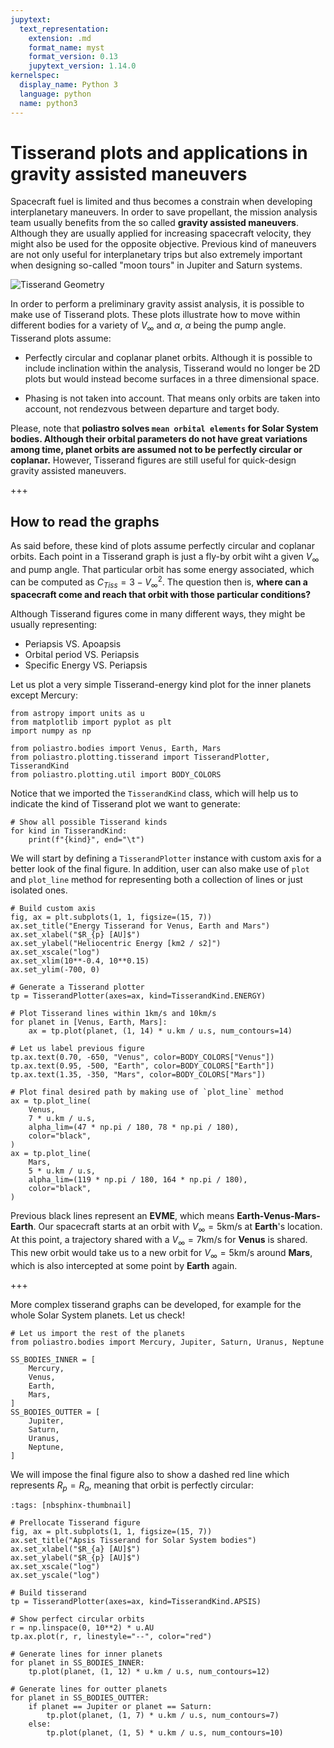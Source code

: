 ```yaml
---
jupytext:
  text_representation:
    extension: .md
    format_name: myst
    format_version: 0.13
    jupytext_version: 1.14.0
kernelspec:
  display_name: Python 3
  language: python
  name: python3
---
```


# Tisserand plots and applications in gravity assisted maneuvers

Spacecraft fuel is limited and thus becomes a constrain when developing
interplanetary maneuvers. In order to save propellant, the mission analysis team
usually benefits from the so called **gravity assisted maneuvers**. Although they
are usually applied for increasing spacecraft velocity, they might also be used
for the opposite objective. Previous kind of maneuvers are not only useful for
interplanetary trips but also extremely important when designing so-called "moon
tours" in Jupiter and Saturn systems.

![Tisserand Geometry](gravity_assist.png)

In order to perform a preliminary gravity assist analysis, it is possible to
make use of Tisserand plots. These plots illustrate how to move within different
bodies for a variety of $V_{\infty}$ and $\alpha$, $\alpha$ being the pump angle. Tisserand plots assume:

* Perfectly circular and coplanar planet orbits. Although it is possible to
  include inclination within the analysis, Tisserand would no longer be 2D
  plots but would instead become surfaces in a three dimensional space.

* Phasing is not taken into account. That means only orbits are taken into
  account, not rendezvous between departure and target body.

Please, note that **poliastro solves `mean orbital elements` for Solar System bodies. Although their orbital parameters do not have great variations among time, planet orbits are assumed not to be perfectly circular or coplanar.** However, Tisserand figures are still useful for quick-design gravity assisted maneuvers.

+++

## How to read the graphs

As said before, these kind of plots assume perfectly circular and coplanar orbits. Each point in a Tisserand graph is just a fly-by orbit wiht a given $V_{\infty}$ and pump angle. That particular orbit has some energy associated, which can be computed as $C_{Tiss}=3 - V_{\infty}^2$. The question then is, **where can a spacecraft come and reach that orbit with those particular conditions?**

Although Tisserand figures come in many different ways, they might be usually representing:

* Periapsis VS. Apoapsis
* Orbital period VS. Periapsis
* Specific Energy VS. Periapsis

Let us plot a very simple Tisserand-energy kind plot for the inner planets except Mercury:

```{code-cell}
from astropy import units as u
from matplotlib import pyplot as plt
import numpy as np

from poliastro.bodies import Venus, Earth, Mars
from poliastro.plotting.tisserand import TisserandPlotter, TisserandKind
from poliastro.plotting.util import BODY_COLORS
```

Notice that we imported the `TisserandKind` class, which will help us to indicate the kind of Tisserand plot we want to generate:

```{code-cell}
# Show all possible Tisserand kinds
for kind in TisserandKind:
    print(f"{kind}", end="\t")
```

We will start by defining a `TisserandPlotter` instance with custom axis for a better look of the final figure. In addition, user can also make use of `plot` and `plot_line` method for representing both a collection of lines or just isolated ones.

```{code-cell}
# Build custom axis
fig, ax = plt.subplots(1, 1, figsize=(15, 7))
ax.set_title("Energy Tisserand for Venus, Earth and Mars")
ax.set_xlabel("$R_{p} [AU]$")
ax.set_ylabel("Heliocentric Energy [km2 / s2]")
ax.set_xscale("log")
ax.set_xlim(10**-0.4, 10**0.15)
ax.set_ylim(-700, 0)

# Generate a Tisserand plotter
tp = TisserandPlotter(axes=ax, kind=TisserandKind.ENERGY)

# Plot Tisserand lines within 1km/s and 10km/s
for planet in [Venus, Earth, Mars]:
    ax = tp.plot(planet, (1, 14) * u.km / u.s, num_contours=14)

# Let us label previous figure
tp.ax.text(0.70, -650, "Venus", color=BODY_COLORS["Venus"])
tp.ax.text(0.95, -500, "Earth", color=BODY_COLORS["Earth"])
tp.ax.text(1.35, -350, "Mars", color=BODY_COLORS["Mars"])

# Plot final desired path by making use of `plot_line` method
ax = tp.plot_line(
    Venus,
    7 * u.km / u.s,
    alpha_lim=(47 * np.pi / 180, 78 * np.pi / 180),
    color="black",
)
ax = tp.plot_line(
    Mars,
    5 * u.km / u.s,
    alpha_lim=(119 * np.pi / 180, 164 * np.pi / 180),
    color="black",
)
```

Previous black lines represent an **EVME**, which means **Earth-Venus-Mars-Earth**. Our spacecraft starts at an orbit with $V_{\infty}=5$km/s at **Earth**'s location. At this point, a trajectory shared with a $V_{\infty}=7$km/s for **Venus** is shared. This new orbit would take us to a new orbit for $V_{\infty}=5$km/s around **Mars**, which is also intercepted at some point by **Earth** again.

+++

More complex tisserand graphs can be developed, for example for the whole Solar System planets. Let us check!

```{code-cell}
# Let us import the rest of the planets
from poliastro.bodies import Mercury, Jupiter, Saturn, Uranus, Neptune

SS_BODIES_INNER = [
    Mercury,
    Venus,
    Earth,
    Mars,
]
SS_BODIES_OUTTER = [
    Jupiter,
    Saturn,
    Uranus,
    Neptune,
]
```

We will impose the final figure also to show a dashed red line which represents $R_{p} = R_{a}$, meaning that orbit is perfectly circular:

```{code-cell}
:tags: [nbsphinx-thumbnail]

# Prellocate Tisserand figure
fig, ax = plt.subplots(1, 1, figsize=(15, 7))
ax.set_title("Apsis Tisserand for Solar System bodies")
ax.set_xlabel("$R_{a} [AU]$")
ax.set_ylabel("$R_{p} [AU]$")
ax.set_xscale("log")
ax.set_yscale("log")

# Build tisserand
tp = TisserandPlotter(axes=ax, kind=TisserandKind.APSIS)

# Show perfect circular orbits
r = np.linspace(0, 10**2) * u.AU
tp.ax.plot(r, r, linestyle="--", color="red")

# Generate lines for inner planets
for planet in SS_BODIES_INNER:
    tp.plot(planet, (1, 12) * u.km / u.s, num_contours=12)

# Generate lines for outter planets
for planet in SS_BODIES_OUTTER:
    if planet == Jupiter or planet == Saturn:
        tp.plot(planet, (1, 7) * u.km / u.s, num_contours=7)
    else:
        tp.plot(planet, (1, 5) * u.km / u.s, num_contours=10)
```
